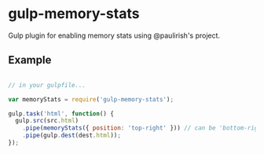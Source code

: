 # gulp-memory-stats
Gulp plugin for enabling memory stats using @paulirish's project.


## Example
```js

// in your gulpfile...

var memoryStats = require('gulp-memory-stats');

gulp.task('html', function() {
  gulp.src(src.html)
    .pipe(memoryStats({ position: 'top-right' })) // can be 'bottom-right' (default), 'bottom-left', 'top-right', 'top-left'
    .pipe(gulp.dest(dest.html));
});

```
